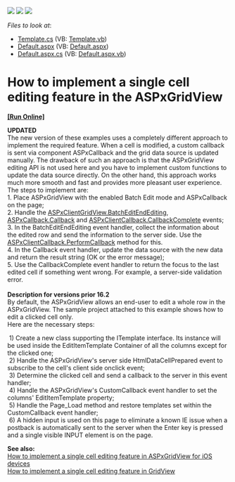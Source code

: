 <!-- default badges list -->
![](https://img.shields.io/endpoint?url=https://codecentral.devexpress.com/api/v1/VersionRange/128540907/13.1.4%2B)
[![](https://img.shields.io/badge/Open_in_DevExpress_Support_Center-FF7200?style=flat-square&logo=DevExpress&logoColor=white)](https://supportcenter.devexpress.com/ticket/details/E430)
[![](https://img.shields.io/badge/📖_How_to_use_DevExpress_Examples-e9f6fc?style=flat-square)](https://docs.devexpress.com/GeneralInformation/403183)
<!-- default badges end -->
<!-- default file list -->
*Files to look at*:

* [Template.cs](./CS/TestGridViewSite81/App_Code/Template.cs) (VB: [Template.vb](./VB/TestGridViewSite81/App_Code/Template.vb))
* [Default.aspx](./CS/TestGridViewSite81/Default.aspx) (VB: [Default.aspx](./VB/TestGridViewSite81/Default.aspx))
* [Default.aspx.cs](./CS/TestGridViewSite81/Default.aspx.cs) (VB: [Default.aspx.vb](./VB/TestGridViewSite81/Default.aspx.vb))
<!-- default file list end -->
# How to implement a single cell editing feature in the ASPxGridView
<!-- run online -->
**[[Run Online]](https://codecentral.devexpress.com/e430/)**
<!-- run online end -->


<p><strong>UPDATED<br></strong>The new version of these examples uses a completely different approach to implement the required feature. When a cell is modified, a custom callback is sent via component ASPxCallback and the grid data source is updated manually. The drawback of such an approach is that the ASPxGridView editing API is not used here and you have to implement custom functions to update the data source directly. On the other hand, this approach works much more smooth and fast and provides more pleasant user experience.<br>The steps to implement are:<br>1. Place ASPxGridView with the enabled Batch Edit mode and ASPxCallback on the page;<br>2. Handle the <a href="https://documentation.devexpress.com/#AspNet/DevExpressWebScriptsASPxClientGridView_BatchEditEndEditingtopic">ASPxClientGridView.BatchEditEndEditing</a>, <a href="https://documentation.devexpress.com/#AspNet/DevExpressWebASPxCallback_Callbacktopic">ASPxCallback.Callback</a> and <a href="https://documentation.devexpress.com/#AspNet/DevExpressWebScriptsASPxClientCallback_CallbackCompletetopic">ASPxClientCallback.CallbackComplete</a> events;<br>3. In the BatchEditEndEditing event handler, collect the information about the edited row and send the information to the server side. Use the <a href="https://documentation.devexpress.com/#AspNet/DevExpressWebScriptsASPxClientCallback_PerformCallbacktopic(zXTuZg)">ASPxClientCallback.PerformCallback</a> method for this.<br>4. In the Callback event handler, update the data source with the new data and return the result string (OK or the error message);<br>5. Use the CallbackComplete event handler to return the focus to the last edited cell if something went wrong. For example, a server-side validation error.<br><br><strong>Description for versions prior 16.2</strong><br>By default, the ASPxGridView allows an end-user to edit a whole row in the ASPxGridView. The sample project attached to this example shows how to edit a clicked cell only. <br>Here are the necessary steps:</p>
<p> 1) Create a new class supporting the ITemplate interface. Its instance will be used inside the EditItemTemplate Container of all the columns except for the clicked one;<br> 2) Handle the ASPxGridView's server side HtmlDataCellPrepared event to subscribe to the cell's client side onclick event;<br> 3) Determine the clicked cell and send a callback to the server in this event handler;<br> 4) Handle the ASPxGridView's CustomCallback event handler to set the columns' EditItemTemplate property;<br> 5) Handle the Page_Load method and restore templates set within the CustomCallback event handler;<br> 6) A hidden input is used on this page to eliminate a known IE issue when a postback is automatically sent to the server when the Enter key is pressed and a single visible INPUT element is on the page.</p>
<p><strong>See also:</strong><br><a href="https://www.devexpress.com/Support/Center/p/E4600">How to implement a single cell editing feature in ASPxGridView for iOS devices</a><br><a href="https://www.devexpress.com/Support/Center/p/T498424">How to implement a single cell editing feature in GridView</a></p>

<br/>


